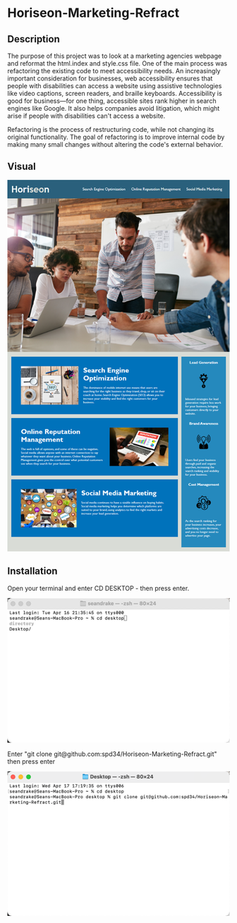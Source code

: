# Horiseon-Marketing-Refract
## Description
<p>The purpose of this project was to look at a marketing agencies webpage and reformat the html.index and style.css file. One of the main process was refactoring the existing code to meet accessibility needs. An increasingly important consideration for businesses, web accessibility ensures that people with disabilities can access a website using assistive technologies like video captions, screen readers, and braille keyboards. Accessibility is good for business—for one thing, accessible sites rank higher in search engines like Google. It also helps companies avoid litigation, which might arise if people with disabilities can't access a website.</p>
<p>Refactoring is the process of restructuring code, while not changing its original functionality. The goal of refactoring is to improve internal code by making many small changes without altering the code's external behavior.</p>
<p>

## Visual
<img src="./Assets/01-html-css-git-homework-demo.png" img alt="Image of Horiseon Webpage"/>

## Installation
<p>Open your terminal and enter CD DESKTOP - then press enter.</p>
<img src="./Assets/01-html-css-git-homework-demo2.png" img alt="Image of terminal inside CD Desktop"/>

<p> Enter "git clone git@github.com:spd34/Horiseon-Marketing-Refract.git" then press enter</p>
<img src="./Assets/01-html-css-git-homework-demo3.png" img alt="Image of terminal after entering repo url using git clone/>

<p>After hitting enter the repo will start downloading to your desktop where it can be opened with your code editor such as Visual Studio Code</p>
<img src="./Assets/01-html-css-git-homework-demo4.png" img alt="Image of file viewer inside the desktop folder looking at the repo"/>


